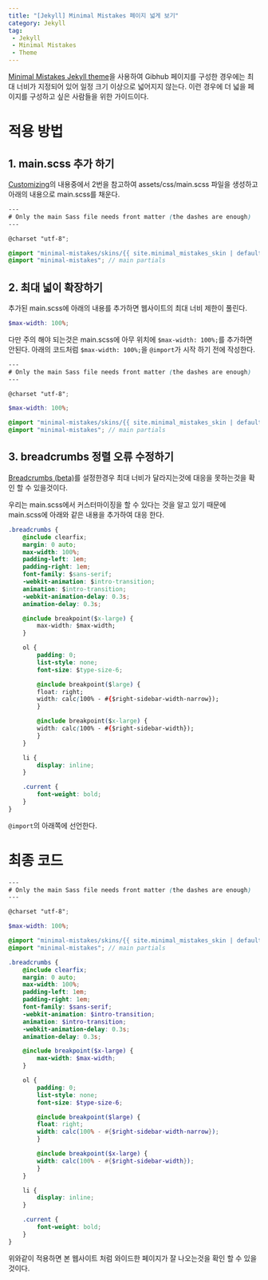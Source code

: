 ```yaml
---
title: "[Jekyll] Minimal Mistakes 페이지 넓게 보기"
category: Jekyll
tag:
 - Jekyll
 - Minimal Mistakes
 - Theme
---
```


[Minimal Mistakes Jekyll theme](https://github.com/mmistakes/minimal-mistakes)을 사용하여 Gibhub 페이지를 구성한 경우에는 최대 너비가 지정되어 있어 일정 크기 이상으로 넓어지지 않는다. 이런 경우에 더 넓을 페이지를 구성하고 싶은 사람들을 위한 가이드이다. 

# 적용 방법
## 1. main.scss 추가 하기
[Customizing](https://mmistakes.github.io/minimal-mistakes/docs/stylesheets/#customizing)의 내용중에서 2번을 참고하여 assets/css/main.scss 파일을 생성하고 아래의 내용으로 main.scss를 채운다.

```scss
---
# Only the main Sass file needs front matter (the dashes are enough)
---

@charset "utf-8";

@import "minimal-mistakes/skins/{{ site.minimal_mistakes_skin | default: 'default' }}"; // skin
@import "minimal-mistakes"; // main partials

```
## 2. 최대 넓이 확장하기

추가된 main.scss에 아래의 내용를 추가하면 웹사이트의 최대 너비 제한이 풀린다.

```scss
$max-width: 100%;
```

다만 주의 해야 되는것은 main.scss에 아무 위치에 ```$max-width: 100%;```를 추가하면 안된다. 아래의 코드처럼 ```$max-width: 100%;```을 ```@import```가 시작 하기 전에 작성한다.

```scss
---
# Only the main Sass file needs front matter (the dashes are enough)
---

@charset "utf-8";

$max-width: 100%;

@import "minimal-mistakes/skins/{{ site.minimal_mistakes_skin | default: 'default' }}"; // skin
@import "minimal-mistakes"; // main partials
```

## 3. breadcrumbs 정렬 오류 수정하기

[Breadcrumbs (beta)](https://mmistakes.github.io/minimal-mistakes/docs/navigation/#breadcrumbs-beta)를 설정한경우 최대 너비가 달라지는것에 대응을 못하는것을 확인 할 수 있을것이다.

우리는 main.scss에서 커스터마이징을 할 수 있다는 것을 알고 있기 때문에 main.scss에 아래와 같은 내용을 추가하여 대응 한다.

```css
.breadcrumbs {
    @include clearfix;
    margin: 0 auto;
    max-width: 100%;
    padding-left: 1em;
    padding-right: 1em;
    font-family: $sans-serif;
    -webkit-animation: $intro-transition;
    animation: $intro-transition;
    -webkit-animation-delay: 0.3s;
    animation-delay: 0.3s;

    @include breakpoint($x-large) {
        max-width: $max-width;
    }

    ol {
        padding: 0;
        list-style: none;
        font-size: $type-size-6;

        @include breakpoint($large) {
        float: right;
        width: calc(100% - #{$right-sidebar-width-narrow});
        }

        @include breakpoint($x-large) {
        width: calc(100% - #{$right-sidebar-width});
        }
    }

    li {
        display: inline;
    }

    .current {
        font-weight: bold;
    }
}
```

```@import```의 아래쪽에 선언한다.

# 최종 코드

```scss
---
# Only the main Sass file needs front matter (the dashes are enough)
---

@charset "utf-8";

$max-width: 100%;

@import "minimal-mistakes/skins/{{ site.minimal_mistakes_skin | default: 'default' }}"; // skin
@import "minimal-mistakes"; // main partials

.breadcrumbs {
    @include clearfix;
    margin: 0 auto;
    max-width: 100%;
    padding-left: 1em;
    padding-right: 1em;
    font-family: $sans-serif;
    -webkit-animation: $intro-transition;
    animation: $intro-transition;
    -webkit-animation-delay: 0.3s;
    animation-delay: 0.3s;

    @include breakpoint($x-large) {
        max-width: $max-width;
    }

    ol {
        padding: 0;
        list-style: none;
        font-size: $type-size-6;

        @include breakpoint($large) {
        float: right;
        width: calc(100% - #{$right-sidebar-width-narrow});
        }

        @include breakpoint($x-large) {
        width: calc(100% - #{$right-sidebar-width});
        }
    }

    li {
        display: inline;
    }

    .current {
        font-weight: bold;
    }
}
```

위와같이 적용하면 본 웹사이트 처럼 와이드한 페이지가 잘 나오는것을 확인 할 수 있을것이다.
